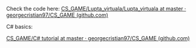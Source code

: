 Check the code here:
[CS_GAME/Lupta_virtuala/Lupta_virtuala at master · georgecristian97/CS_GAME (github.com)](https://github.com/georgecristian97/CS_GAME/tree/master/Lupta_virtuala/Lupta_virtuala)

C# basics:

[CS_GAME/C# tutorial at master · georgecristian97/CS_GAME (github.com)](https://github.com/georgecristian97/CS_GAME/tree/master/C%23tutorial)



